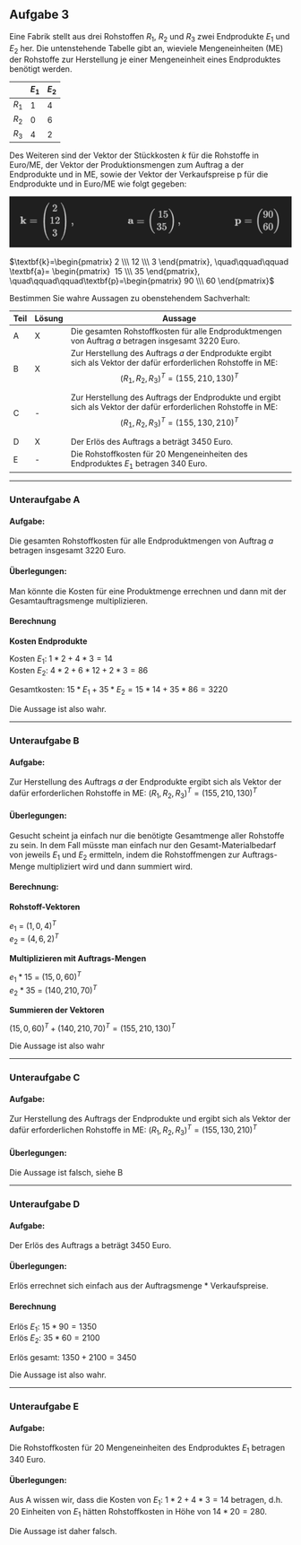 ## Aufgabe 3

Eine Fabrik stellt aus drei Rohstoffen $R_1$, $R_2$ und $R_3$ zwei Endprodukte $E_1$ und $E_2$ her. Die untenstehende Tabelle gibt an, wieviele Mengeneinheiten (ME) der Rohstoffe zur Herstellung je einer Mengeneinheit eines Endproduktes benötigt werden.

|       | $E_1$ | $E_2$ |
| ----- | ----- | ----- |
| $R_1$ | 1     | 4     |
| $R_2$ | 0     | 6     |
| $R_3$ | 4     | 2     |

Des Weiteren sind der Vektor der Stückkosten $k$ für die Rohstoffe in Euro/ME, der Vektor der Produktionsmengen zum Auftrag a der Endprodukte und in ME, sowie der Vektor der Verkaufspreise p für die Endprodukte und in Euro/ME wie folgt gegeben:

![](images/3Vektoren.png)

$\textbf{k}=\begin{pmatrix} 2 \\\ 12 \\\ 3 \end{pmatrix}, \quad\qquad\qquad \textbf{a}= \begin{pmatrix}  15 \\\ 35 \end{pmatrix}, \quad\qquad\qquad\textbf{p}=\begin{pmatrix} 90 \\\ 60 \end{pmatrix}$

Bestimmen Sie wahre Aussagen zu obenstehendem Sachverhalt:

| Teil | Lösung | Aussage                                                                                                                                                                               |
| ---- | ------ | ------------------------------------------------------------------------------------------------------------------------------------------------------------------------------------- |
| A    | X      | Die gesamten Rohstoffkosten für alle Endproduktmengen von Auftrag $a$ betragen insgesamt 3220 Euro.                                                                                   |
| B    | X      | Zur Herstellung des Auftrags $a$ der Endprodukte ergibt sich als Vektor der dafür erforderlichen Rohstoffe in ME: $$\left(R_1,\,R_2,\,R_3\right)^T=\left(155,\, 210, 130\right)^T$$   |
| C    | -      | Zur Herstellung des Auftrags der Endprodukte und ergibt sich als Vektor der dafür erforderlichen Rohstoffe in ME: $$\left(R_1,\,R_2,\,R_3\right)^T=\left(155,\, 130,\, 210\right)^T$$ |
| D    | X      | Der Erlös des Auftrags a beträgt 3450 Euro.                                                                                                                                           |
| E    | -      | Die Rohstoffkosten für 20 Mengeneinheiten des Endproduktes $E_1$ betragen 340 Euro.                                                                                                   |

---

### Unteraufgabe A

#### Aufgabe:

Die gesamten Rohstoffkosten für alle Endproduktmengen von Auftrag $a$ betragen insgesamt 3220 Euro.

#### Überlegungen:

Man könnte die Kosten für eine Produktmenge errechnen und dann mit der Gesamtauftragsmenge multiplizieren.

#### Berechnung

**Kosten Endprodukte**

Kosten $E_1$: $1*2 + 4*3 = 14$\
Kosten $E_2$: $4*2 + 6*12 + 2*3 = 86$

Gesamtkosten: $15*E_1 + 35*E_2 = 15*14 + 35*86 = 3220$

Die Aussage ist also wahr.

---

### Unteraufgabe B

#### Aufgabe:

Zur Herstellung des Auftrags $a$ der Endprodukte ergibt sich als Vektor der dafür erforderlichen Rohstoffe in ME: $\left(R_1,\,R_2,\,R_3\right)^T=\left(155,\, 210, 130\right)^T$

#### Überlegungen:

Gesucht scheint ja einfach nur die benötigte Gesamtmenge aller Rohstoffe zu sein. In dem Fall müsste man einfach nur den Gesamt-Materialbedarf von jeweils $E_1$ und $E_2$ ermitteln, indem die Rohstoffmengen zur Auftrags-Menge multipliziert wird und dann summiert wird.

#### Berechnung:

**Rohstoff-Vektoren**

$e_1$ = $\left(1,\,0,\,4\right)^T$\
$e_2$ = $\left(4,\,6,\,2\right)^T$

**Multiplizieren mit Auftrags-Mengen**

$e_1 * 15$ = $\left(15,\,0,\,60\right)^T$\
$e_2 * 35$ = $\left(140,\,210,\,70\right)^T$

**Summieren der Vektoren**

$\left(15,\,0,\,60\right)^T + \left(140,\,210,\,70\right)^T = \left(155,\,210,\,130\right)^T$

Die Aussage ist also wahr

---

### Unteraufgabe C

#### Aufgabe:

Zur Herstellung des Auftrags der Endprodukte und ergibt sich als Vektor der dafür erforderlichen Rohstoffe in ME: $\left(R_1,\,R_2,\,R_3\right)^T=\left(155,\, 130,\, 210\right)^T$

#### Überlegungen:

Die Aussage ist falsch, siehe B

---

### Unteraufgabe D

#### Aufgabe:

Der Erlös des Auftrags a beträgt 3450 Euro.

#### Überlegungen:

Erlös errechnet sich einfach aus der Auftragsmenge * Verkaufspreise.

#### Berechnung

Erlös $E_1$: $15*90 = 1350$\
Erlös $E_2$: $35*60 = 2100$

Erlös gesamt: $1350 + 2100 = 3450$

Die Aussage ist also wahr.

---

### Unteraufgabe E

#### Aufgabe:

Die Rohstoffkosten für 20 Mengeneinheiten des Endproduktes $E_1$ betragen 340 Euro.

#### Überlegungen:

Aus A wissen wir, dass die Kosten von $E_1$: $1*2 + 4*3 = 14$ betragen, d.h. 20 Einheiten von $E_1$ hätten Rohstoffkosten in Höhe von $14 * 20 = 280$.

Die Aussage ist daher falsch.